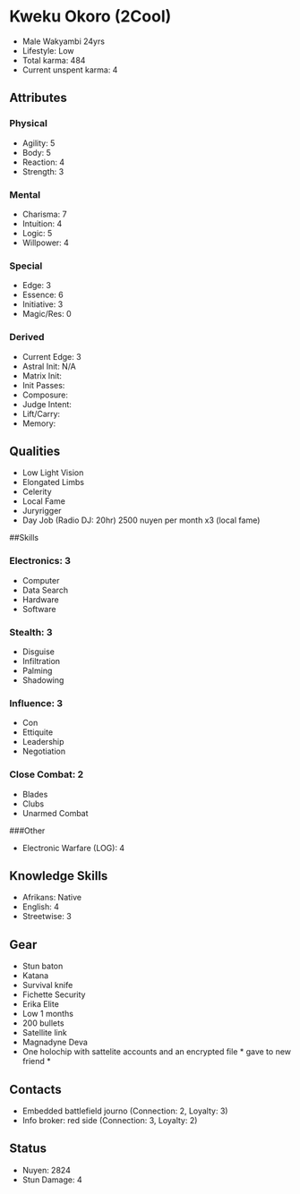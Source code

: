 # Kweku Okoro (2Cool)

* Male Wakyambi 24yrs
* Lifestyle: Low
* Total karma: 484
* Current unspent karma: 4

## Attributes
### Physical 
* Agility: 5
* Body: 5
* Reaction: 4
* Strength: 3

### Mental
* Charisma: 7
* Intuition: 4
* Logic: 5
* Willpower: 4

### Special
* Edge: 3
* Essence: 6
* Initiative: 3
* Magic/Res: 0

### Derived
* Current Edge: 3
* Astral Init: N/A
* Matrix Init: 
* Init Passes: 
* Composure: 
* Judge Intent: 
* Lift/Carry:
* Memory:

## Qualities
* Low Light Vision
* Elongated Limbs
* Celerity
* Local Fame
* Juryrigger
* Day Job (Radio DJ: 20hr) 2500 nuyen per month x3 (local fame)

##Skills 
### Electronics: 3
* Computer
* Data Search
* Hardware
* Software

### Stealth: 3
* Disguise
* Infiltration
* Palming
* Shadowing

### Influence: 3
* Con
* Ettiquite
* Leadership
* Negotiation

### Close Combat: 2
* Blades
* Clubs
* Unarmed Combat

###Other
* Electronic Warfare (LOG): 4

## Knowledge Skills
* Afrikans:  Native
* English: 4
* Streetwise: 3

## Gear
* Stun baton 
* Katana 
* Survival knife 
* Fichette Security 
* Erika Elite 
* Low 1 months 
* 200 bullets 
* Satellite link 
* Magnadyne Deva 
* One holochip with sattelite accounts and an encrypted file * gave to
  new friend * 

## Contacts
* Embedded battlefield journo (Connection: 2, Loyalty: 3)
* Info broker: red side (Connection: 3, Loyalty: 2)

## Status
* Nuyen: 2824
* Stun Damage: 4

